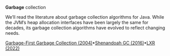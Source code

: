 **Garbage** collection

We’ll read the literature about garbage collection algorithms for Java. While the JVM’s heap allocation interfaces have been largely the same for decades, its garbage collection algorithms have evolved to reflect changing needs.

[Garbage-First Garbage Collection (2004)](https://www.cs.williams.edu/~dbarowy/cs334s18/assets/p37-detlefs.pdf)•[Shenandoah GC (2016)](https://wiki.openjdk.org/display/shenandoah/Main)•[LXR (2022)](https://arxiv.org/pdf/2210.17175)